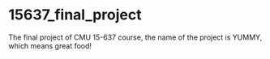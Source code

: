 15637_final_project
===================

The final project of CMU 15-637 course, the name of the project is YUMMY, which means great food!
